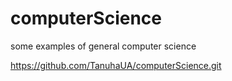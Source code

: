# computerScience
some examples of general computer science

https://github.com/TanuhaUA/computerScience.git
